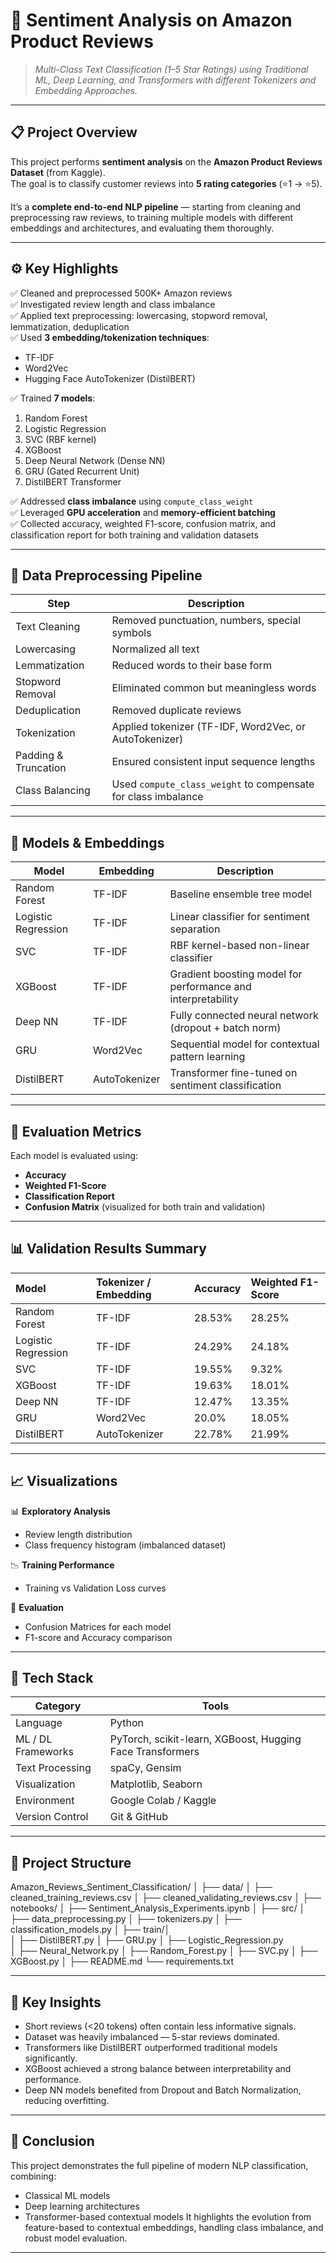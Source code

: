 # 🧠 Sentiment Analysis on Amazon Product Reviews
> *Multi-Class Text Classification (1–5 Star Ratings) using Traditional ML, Deep Learning, and Transformers with different Tokenizers and Embedding Approaches.*

---

## 📋 Project Overview

This project performs **sentiment analysis** on the **Amazon Product Reviews Dataset** (from Kaggle).  
The goal is to classify customer reviews into **5 rating categories** (⭐1 → ⭐5).

It’s a **complete end-to-end NLP pipeline** — starting from cleaning and preprocessing raw reviews, to training multiple models with different embeddings and architectures, and evaluating them thoroughly.

---

## ⚙️ Key Highlights

✅ Cleaned and preprocessed 500K+ Amazon reviews  
✅ Investigated review length and class imbalance  
✅ Applied text preprocessing: lowercasing, stopword removal, lemmatization, deduplication  
✅ Used **3 embedding/tokenization techniques**:
- TF-IDF  
- Word2Vec  
- Hugging Face AutoTokenizer (DistilBERT)

✅ Trained **7 models**:
1. Random Forest  
2. Logistic Regression  
3. SVC (RBF kernel)  
4. XGBoost  
5. Deep Neural Network (Dense NN)  
6. GRU (Gated Recurrent Unit)  
7. DistilBERT Transformer  

✅ Addressed **class imbalance** using `compute_class_weight`  
✅ Leveraged **GPU acceleration** and **memory-efficient batching**  
✅ Collected accuracy, weighted F1-score, confusion matrix, and classification report for both training and validation datasets  

---

## 🧹 Data Preprocessing Pipeline

| Step | Description |
|------|--------------|
| Text Cleaning | Removed punctuation, numbers, special symbols |
| Lowercasing | Normalized all text |
| Lemmatization | Reduced words to their base form |
| Stopword Removal | Eliminated common but meaningless words |
| Deduplication | Removed duplicate reviews |
| Tokenization | Applied tokenizer (TF-IDF, Word2Vec, or AutoTokenizer) |
| Padding & Truncation | Ensured consistent input sequence lengths |
| Class Balancing | Used `compute_class_weight` to compensate for class imbalance |

---

## 🧠 Models & Embeddings

| Model | Embedding | Description |
|--------|------------|-------------|
| Random Forest | TF-IDF | Baseline ensemble tree model |
| Logistic Regression | TF-IDF | Linear classifier for sentiment separation |
| SVC | TF-IDF | RBF kernel-based non-linear classifier |
| XGBoost | TF-IDF | Gradient boosting model for performance and interpretability |
| Deep NN | TF-IDF | Fully connected neural network (dropout + batch norm) |
| GRU | Word2Vec | Sequential model for contextual pattern learning |
| DistilBERT | AutoTokenizer | Transformer fine-tuned on sentiment classification |

---

## 🧾 Evaluation Metrics

Each model is evaluated using:
- **Accuracy**
- **Weighted F1-Score**
- **Classification Report**
- **Confusion Matrix** (visualized for both train and validation)

---

## 📊 Validation Results Summary

| Model | Tokenizer / Embedding | Accuracy | Weighted F1-Score |
|:------|:-----------------------|:----------|:-------------------|
| Random Forest | TF-IDF | 28.53% | 28.25% |
| Logistic Regression | TF-IDF | 24.29% | 24.18% |
| SVC | TF-IDF | 19.55% | 9.32% |
| XGBoost | TF-IDF | 19.63% | 18.01% |
| Deep NN | TF-IDF | 12.47% | 13.35% |
| GRU | Word2Vec | 20.0% | 18.05% |
| DistilBERT | AutoTokenizer | 22.78% | 21.99% |

---

## 📈 Visualizations

📊 **Exploratory Analysis**
- Review length distribution
- Class frequency histogram (imbalanced dataset)

📉 **Training Performance**
- Training vs Validation Loss curves

🧮 **Evaluation**
- Confusion Matrices for each model
- F1-score and Accuracy comparison

---

## 🧰 Tech Stack

| Category | Tools |
|-----------|-------|
| Language | Python |
| ML / DL Frameworks | PyTorch, scikit-learn, XGBoost, Hugging Face Transformers |
| Text Processing | spaCy, Gensim |
| Visualization | Matplotlib, Seaborn |
| Environment | Google Colab / Kaggle |
| Version Control | Git & GitHub |

---
## 💾 Project Structure


Amazon_Reviews_Sentiment_Classification/
│
├── data/
│   ├── cleaned_training_reviews.csv
│   ├── cleaned_validating_reviews.csv
│
├── notebooks/
│   ├── Sentiment_Analysis_Experiments.ipynb
│
├── src/
│   ├── data_preprocessing.py
│   ├── tokenizers.py
│   ├── classification_models.py
│   ├── train/│   
│       ├── DistilBERT.py
│       ├── GRU.py
│       ├── Logistic_Regression.py   
│       ├── Neural_Network.py
│       ├── Random_Forest.py
│       ├── SVC.py
│       ├── XGBoost.py
│
├── README.md
└── requirements.txt

---
## 🧩 Key Insights 

- Short reviews (<20 tokens) often contain less informative signals.
- Dataset was heavily imbalanced — 5-star reviews dominated.
- Transformers like DistilBERT outperformed traditional models significantly.
- XGBoost achieved a strong balance between interpretability and performance.
- Deep NN models benefited from Dropout and Batch Normalization, reducing overfitting.

---
## 🏁 Conclusion

This project demonstrates the full pipeline of modern NLP classification, combining:
- Classical ML models
- Deep learning architectures
- Transformer-based contextual models
It highlights the evolution from feature-based to contextual embeddings, handling class imbalance, and robust model evaluation.

---
